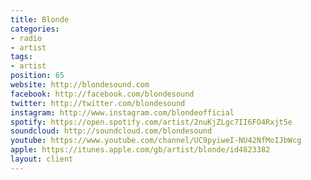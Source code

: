 ```yaml
---
title: Blonde
categories:
- radio
- artist
tags:
- artist
position: 65
website: http://blondesound.com
facebook: http://facebook.com/blondesound
twitter: http://twitter.com/blondesound
instagram: http://www.instagram.com/blondeofficial
spotify: https://open.spotify.com/artist/2nuKjZLgc7II6FO4Rxjt5e
soundcloud: http://soundcloud.com/blondesound
youtube: https://www.youtube.com/channel/UC9pyiweI-NU42NfMoIJbWcg
apple: https://itunes.apple.com/gb/artist/blonde/id4823382
layout: client
---
```


